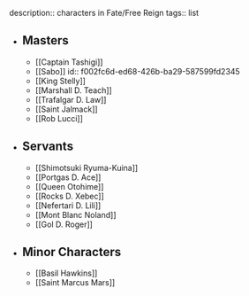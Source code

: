 description:: characters in Fate/Free Reign
tags:: list

- ## Masters
	- [[Captain Tashigi]]
	- [[Sabo]]
	  id:: f002fc6d-ed68-426b-ba29-587599fd2345
	- [[King Stelly]]
	- [[Marshall D. Teach]]
	- [[Trafalgar D. Law]]
	- [[Saint Jalmack]]
	- [[Rob Lucci]]
- ## Servants
	- [[Shimotsuki Ryuma-Kuina]]
	- [[Portgas D. Ace]]
	- [[Queen Otohime]]
	- [[Rocks D. Xebec]]
	- [[Nefertari D. Lili]]
	- [[Mont Blanc Noland]]
	- [[Gol D. Roger]]
- ## Minor Characters
	- [[Basil Hawkins]]
	- [[Saint Marcus Mars]]